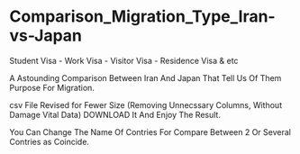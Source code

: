 # Comparison_Migration_Type_Iran-vs-Japan
Student Visa - Work Visa - Visitor Visa - Residence Visa &amp; etc



A Astounding Comparison Between Iran And Japan That Tell Us Of Them Purpose For Migration.

csv File Revised for Fewer Size 
(Removing Unnecssary Columns, Without Damage Vital Data) DOWNLOAD It And Enjoy The Result.

You Can Change The Name Of Contries For Compare Between 2 Or Several Contries as Coincide.
